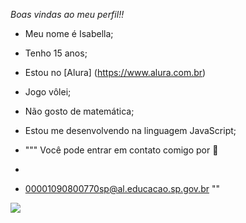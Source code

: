 *Boas vindas ao meu perfil!!*

- Meu nome é Isabella; 
- Tenho 15 anos;
- Estou no [Alura] (https://www.alura.com.br)
- Jogo vôlei;
- Não gosto de matemática;
- Estou me desenvolvendo na linguagem JavaScript;

- """ Você pode entrar em contato comigo por 📧
-
- 00001090800770sp@al.educacao.sp.gov.br ""


![](https://media1.tenor.com/m/MdP-MWYVzbEAAAAC/claire-dancing.gif)
